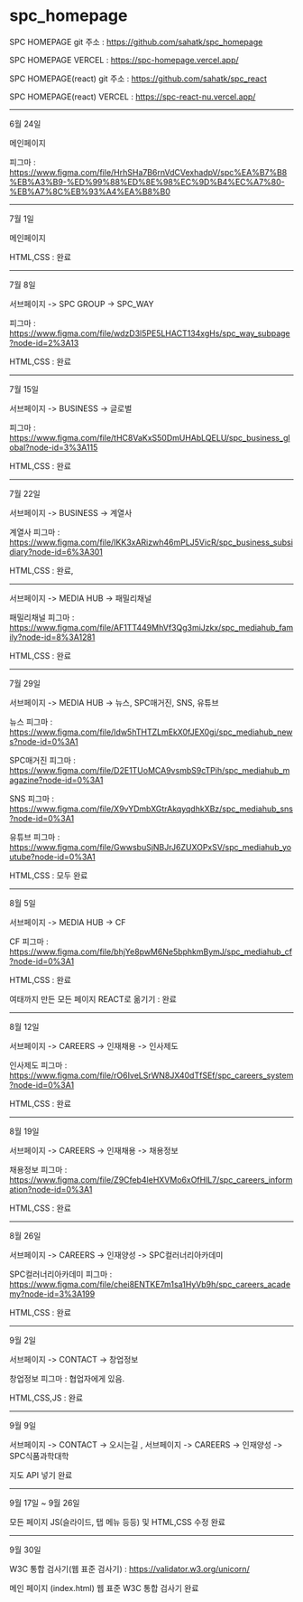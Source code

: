 # spc_homepage




SPC HOMEPAGE git 주소 : https://github.com/sahatk/spc_homepage  <br/>



SPC HOMEPAGE VERCEL : https://spc-homepage.vercel.app/   



SPC HOMEPAGE(react) git 주소 : https://github.com/sahatk/spc_react



SPC HOMEPAGE(react) VERCEL : https://spc-react-nu.vercel.app/  

<hr/>

6월 24일 

메인페이지 

피그마 : https://www.figma.com/file/HrhSHa7B6rnVdCVexhadpV/spc%EA%B7%B8%EB%A3%B9-%ED%99%88%ED%8E%98%EC%9D%B4%EC%A7%80-%EB%A7%8C%EB%93%A4%EA%B8%B0


<hr/>

7월 1일 

메인페이지 

HTML,CSS : 완료

<hr/>

7월 8일 

서브페이지 -> SPC GROUP -> SPC_WAY

피그마 : https://www.figma.com/file/wdzD3l5PE5LHACT134xgHs/spc_way_subpage?node-id=2%3A13

HTML,CSS : 완료

<hr/>

7월 15일 

서브페이지 -> BUSINESS -> 글로벌

피그마 : https://www.figma.com/file/tHC8VaKxS50DmUHAbLQELU/spc_business_global?node-id=3%3A115

HTML,CSS : 완료

<hr/>

7월 22일 

서브페이지 -> BUSINESS -> 계열사

계열사 피그마 : https://www.figma.com/file/IKK3xARizwh46mPLJ5VicR/spc_business_subsidiary?node-id=6%3A301

HTML,CSS : 완료,

<hr/>

서브페이지 -> MEDIA HUB -> 패밀리채널

패밀리채널 피그마 : https://www.figma.com/file/AF1TT449MhVf3Qg3miJzkx/spc_mediahub_family?node-id=8%3A1281

HTML,CSS : 완료

<hr/>

7월 29일 

서브페이지 -> MEDIA HUB -> 뉴스, SPC매거진, SNS, 유튜브

뉴스 피그마 : https://www.figma.com/file/Idw5hTHTZLmEkX0fJEX0gj/spc_mediahub_news?node-id=0%3A1

SPC매거진 피그마 : https://www.figma.com/file/D2E1TUoMCA9vsmbS9cTPih/spc_mediahub_magazine?node-id=0%3A1

SNS 피그마 : https://www.figma.com/file/X9vYDmbXGtrAkqyqdhkXBz/spc_mediahub_sns?node-id=0%3A1

유튜브 피그마 : https://www.figma.com/file/GwwsbuSjNBJrJ6ZUXOPxSV/spc_mediahub_youtube?node-id=0%3A1

HTML,CSS : 모두 완료

<hr/>

8월 5일 

서브페이지 -> MEDIA HUB -> CF

CF 피그마 : https://www.figma.com/file/bhjYe8pwM6Ne5bphkmBymJ/spc_mediahub_cf?node-id=0%3A1

HTML,CSS : 완료

여태까지 만든 모든 페이지 REACT로 옮기기 : 완료

<hr/>

8월 12일

서브페이지 -> CAREERS -> 인재채용 -> 인사제도

인사제도 피그마 : https://www.figma.com/file/rO6IveLSrWN8JX40dTfSEf/spc_careers_system?node-id=0%3A1

HTML,CSS : 완료

<hr/>

8월 19일 

서브페이지 -> CAREERS -> 인재채용 -> 채용정보

채용정보 피그마 : https://www.figma.com/file/Z9Cfeb4leHXVMo6xOfHlL7/spc_careers_information?node-id=0%3A1

HTML,CSS : 완료

<hr/>

8월 26일 

서브페이지 -> CAREERS -> 인재양성 -> SPC컬러너리아카데미

SPC컬러너리아카데미 피그마 : https://www.figma.com/file/chei8ENTKE7m1sa1HyVb9h/spc_careers_academy?node-id=3%3A199

HTML,CSS : 완료

<hr/>

9월 2일 

서브페이지 -> CONTACT -> 창업정보

창업정보 피그마 : 협업자에게 있음.

HTML,CSS,JS : 완료

<hr/>

9월 9일

서브페이지 -> CONTACT -> 오시는길 , 서브페이지 -> CAREERS -> 인재양성 -> SPC식품과학대학

지도 API 넣기 완료

<hr/>

9월 17일 ~ 9월 26일

모든 페이지 JS(슬라이드, 탭 메뉴 등등) 및 HTML,CSS 수정 완료

<hr/>

9월 30일

W3C 통합 검사기(웹 표준 검사기) : https://validator.w3.org/unicorn/

메인 페이지 (index.html) 웹 표준 W3C 통합 검사기 완료





